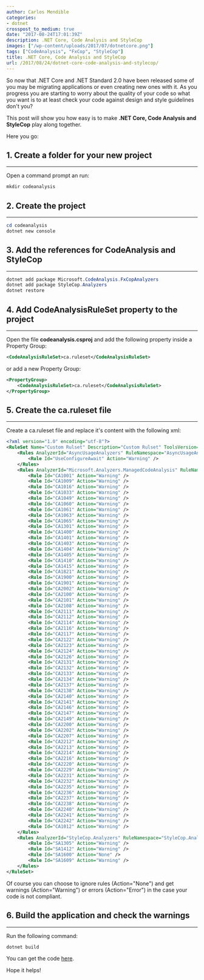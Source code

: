 ```yaml
---
author: Carlos Mendible
categories:
- dotnet
crosspost_to_medium: true
date: "2017-08-24T17:01:39Z"
description: .NET Core, Code Analysis and StyleCop
images: ["/wp-content/uploads/2017/07/dotnetcore.png"]
tags: ["CodeAnalysis", "FxCop", "StyleCop"]
title: .NET Core, Code Analysis and StyleCop
url: /2017/08/24/dotnet-core-code-analysis-and-stylecop/
---
```

So now that .NET Core and .NET Standard 2.0 have been released some of you may be migrating applications or even creating new ones with it. As you progress you are starting to worry about the quality of your code so what you want is to at least check your code against design and style guidelines don't you? 

This post will show you how easy is to make **.NET Core, Code Analysis and StyleCop** play along together.

Here you go:

## 1. Create a folder for your new project
---
Open a command prompt an run:
    
``` powershell
mkdir codeanalysis
```
 
## 2. Create the project
---

``` powershell
cd codeanalysis
dotnet new console
```
## 3. Add the references for CodeAnalysis and StyleCop
---

``` powershell
dotnet add package Microsoft.CodeAnalysis.FxCopAnalyzers
dotnet add package StyleCop.Analyzers
dotnet restore
```

## 4. Add CodeAnalysisRuleSet property to the project
---
Open the file **codeanalysis.csproj** and add the following property inside a Property Group:

``` xml
<CodeAnalysisRuleSet>ca.ruleset</CodeAnalysisRuleSet>
```

or add a new Property Group:

``` xml
<PropertyGroup>
    <CodeAnalysisRuleSet>ca.ruleset</CodeAnalysisRuleSet>
</PropertyGroup>
```

## 5. Create the ca.ruleset file
--- 
Create a ca.ruleset file and replace it's content with the following xml:
 
``` xml
<?xml version="1.0" encoding="utf-8"?>
<RuleSet Name="Custom Rulset" Description="Custom Rulset" ToolsVersion="14.0">
    <Rules AnalyzerId="AsyncUsageAnalyzers" RuleNamespace="AsyncUsageAnalyzers">
        <Rule Id="UseConfigureAwait" Action="Warning" />
    </Rules>
    <Rules AnalyzerId="Microsoft.Analyzers.ManagedCodeAnalysis" RuleNamespace="Microsoft.Rules.Managed">
        <Rule Id="CA1001" Action="Warning" />
        <Rule Id="CA1009" Action="Warning" />
        <Rule Id="CA1016" Action="Warning" />
        <Rule Id="CA1033" Action="Warning" />
        <Rule Id="CA1049" Action="Warning" />
        <Rule Id="CA1060" Action="Warning" />
        <Rule Id="CA1061" Action="Warning" />
        <Rule Id="CA1063" Action="Warning" />
        <Rule Id="CA1065" Action="Warning" />
        <Rule Id="CA1301" Action="Warning" />
        <Rule Id="CA1400" Action="Warning" />
        <Rule Id="CA1401" Action="Warning" />
        <Rule Id="CA1403" Action="Warning" />
        <Rule Id="CA1404" Action="Warning" />
        <Rule Id="CA1405" Action="Warning" />
        <Rule Id="CA1410" Action="Warning" />
        <Rule Id="CA1415" Action="Warning" />
        <Rule Id="CA1821" Action="Warning" />
        <Rule Id="CA1900" Action="Warning" />
        <Rule Id="CA1901" Action="Warning" />
        <Rule Id="CA2002" Action="Warning" />
        <Rule Id="CA2100" Action="Warning" />
        <Rule Id="CA2101" Action="Warning" />
        <Rule Id="CA2108" Action="Warning" />
        <Rule Id="CA2111" Action="Warning" />
        <Rule Id="CA2112" Action="Warning" />
        <Rule Id="CA2114" Action="Warning" />
        <Rule Id="CA2116" Action="Warning" />
        <Rule Id="CA2117" Action="Warning" />
        <Rule Id="CA2122" Action="Warning" />
        <Rule Id="CA2123" Action="Warning" />
        <Rule Id="CA2124" Action="Warning" />
        <Rule Id="CA2126" Action="Warning" />
        <Rule Id="CA2131" Action="Warning" />
        <Rule Id="CA2132" Action="Warning" />
        <Rule Id="CA2133" Action="Warning" />
        <Rule Id="CA2134" Action="Warning" />
        <Rule Id="CA2137" Action="Warning" />
        <Rule Id="CA2138" Action="Warning" />
        <Rule Id="CA2140" Action="Warning" />
        <Rule Id="CA2141" Action="Warning" />
        <Rule Id="CA2146" Action="Warning" />
        <Rule Id="CA2147" Action="Warning" />
        <Rule Id="CA2149" Action="Warning" />
        <Rule Id="CA2200" Action="Warning" />
        <Rule Id="CA2202" Action="Warning" />
        <Rule Id="CA2207" Action="Warning" />
        <Rule Id="CA2212" Action="Warning" />
        <Rule Id="CA2213" Action="Warning" />
        <Rule Id="CA2214" Action="Warning" />
        <Rule Id="CA2216" Action="Warning" />
        <Rule Id="CA2220" Action="Warning" />
        <Rule Id="CA2229" Action="Warning" />
        <Rule Id="CA2231" Action="Warning" />
        <Rule Id="CA2232" Action="Warning" />
        <Rule Id="CA2235" Action="Warning" />
        <Rule Id="CA2236" Action="Warning" />
        <Rule Id="CA2237" Action="Warning" />
        <Rule Id="CA2238" Action="Warning" />
        <Rule Id="CA2240" Action="Warning" />
        <Rule Id="CA2241" Action="Warning" />
        <Rule Id="CA2242" Action="Warning" />
        <Rule Id="CA1012" Action="Warning" />
    </Rules>
    <Rules AnalyzerId="StyleCop.Analyzers" RuleNamespace="StyleCop.Analyzers">
        <Rule Id="SA1305" Action="Warning" />
        <Rule Id="SA1412" Action="Warning" />
        <Rule Id="SA1600" Action="None" />
        <Rule Id="SA1609" Action="Warning" />
    </Rules>
</RuleSet>
```
    
Of course you can choose to ignore rules (Action="None") and get warnings (Action="Warning") or errors (Action="Error") in the case your code is not compliant.
      
## 6. Build the application and check the warnings
---
Run the following command:
          
``` powershell
dotnet build
```
   
You can get the code <a href="https://github.com/cmendible/dotnetcore.samples/tree/main/codeanalysis" target="_blank">here</a>.

Hope it helps!